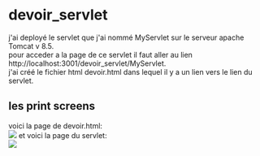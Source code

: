 # devoir_servlet
j'ai deployé le servlet que j'ai nommé MyServlet sur le serveur apache Tomcat v 8.5.<br/>
pour acceder a la page de ce servlet il faut aller au lien http://localhost:3001/devoir_servlet/MyServlet.<br/>
j'ai créé le fichier html devoir.html dans lequel il y a un lien vers le lien du servlet.<br/>

## les print screens
voici la page de devoir.html:<br/>
![](https://drive.google.com/uc?export=view&id=1JMGH_p64nkvF7f2-MYjO0VaP9wmUIngO)
et voici la page du servlet:<br/>
![](https://drive.google.com/uc?export=view&id=1buaEHc5GhfK-Ii-3DT1TIY7KgL_14TJz)
